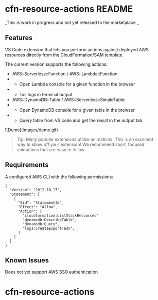 # cfn-resource-actions README

_This is work in progress and not yet released to the marketplace _

## Features

VS Code extension that lets you perform actions against deployed AWS resources directly from the CloudFormation/SAM template.

The current version supports the following actions:

* AWS::Serverless::Function / AWS::Lambda::Function:
* * Open Lambda console for a given function in the browser
* * Tail logs in terminal output
* AWS::DynamoDB::Table / AWS::Serverless::SimpleTable:
* * Open DynamoDB console for a given table in the browser
* * Query table from VS code and get the result in the output tab


\!\[Demo\]\(images/demo.gif\)

> Tip: Many popular extensions utilize animations. This is an excellent way to show off your extension! We recommend short, focused animations that are easy to follow.

## Requirements

A configured AWS CLI with the following permissions: 
```
{
  "Version": "2012-10-17",
  "Statement": [
    {
      "Sid": "StatementId",
      "Effect": "Allow",
      "Action": [
        "cloudformation:ListStackResources"
        "dynamodb:DescribeTable",
        "dynamodb:Query",
        "logs:CreateExportTask",
      ]
    }
  ]
}
```

## Known Issues

Does not yet support AWS SSO authentication

# cfn-resource-actions
